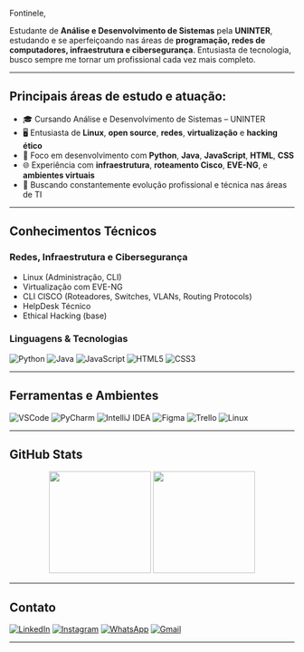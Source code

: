 Fontinele,

Estudante de **Análise e Desenvolvimento de Sistemas** pela **UNINTER**, estudando e se aperfeiçoando nas áreas de **programação, redes de computadores, infraestrutura e cibersegurança**. Entusiasta de tecnologia, busco sempre me tornar um profissional cada vez mais completo.

---

## Principais áreas de estudo e atuação:

- 🎓 Cursando Análise e Desenvolvimento de Sistemas – UNINTER  
- 🖥️ Entusiasta de **Linux**, **open source**, **redes**, **virtualização** e **hacking ético**  
- 🔧 Foco em desenvolvimento com **Python**, **Java**, **JavaScript**, **HTML**, **CSS**  
- 🌐 Experiência com **infraestrutura**, **roteamento Cisco**, **EVE-NG**, e **ambientes virtuais**
- 🚀 Buscando constantemente evolução profissional e técnica nas áreas de TI

---

## Conhecimentos Técnicos

### Redes, Infraestrutura e Cibersegurança

- Linux (Administração, CLI)
- Virtualização com EVE-NG
- CLI CISCO (Roteadores, Switches, VLANs, Routing Protocols)
- HelpDesk Técnico
- Ethical Hacking (base)

### Linguagens & Tecnologias

![Python](https://img.shields.io/badge/-Python-3776AB?style=flat&logo=python&logoColor=white)
![Java](https://img.shields.io/badge/-Java-007396?style=flat&logo=java&logoColor=white)
![JavaScript](https://img.shields.io/badge/-JavaScript-F7DF1E?style=flat&logo=javascript&logoColor=black)
![HTML5](https://img.shields.io/badge/-HTML5-E34F26?style=flat&logo=html5&logoColor=white)
![CSS3](https://img.shields.io/badge/-CSS3-1572B6?style=flat&logo=css3&logoColor=white)

---

## Ferramentas e Ambientes

![VSCode](https://img.shields.io/badge/-VSCode-007ACC?style=flat&logo=visual-studio-code&logoColor=white)
![PyCharm](https://img.shields.io/badge/-PyCharm-000000?style=flat&logo=pycharm&logoColor=white)
![IntelliJ IDEA](https://img.shields.io/badge/-IntelliJ%20IDEA-000000?style=flat&logo=intellij-idea&logoColor=white)
![Figma](https://img.shields.io/badge/-Figma-F24E1E?style=flat&logo=figma&logoColor=white)
![Trello](https://img.shields.io/badge/-Trello-0052CC?style=flat&logo=trello&logoColor=white)
![Linux](https://img.shields.io/badge/-Linux-FCC624?style=flat&logo=linux&logoColor=black)

---

## GitHub Stats

<p align="center">
  <img src="https://github-readme-stats.vercel.app/api?username=fontinelefc&show_icons=true&theme=radical" height="180" />
  <img src="https://github-readme-stats.vercel.app/api/top-langs/?username=fontinelefc&layout=compact&theme=radical" height="180" />
</p>

---

## Contato

[![LinkedIn](https://img.shields.io/badge/-LinkedIn-0077B5?style=flat&logo=linkedin&logoColor=white)](https://www.linkedin.com/in/filipe-fontinele-55b27b275)
[![Instagram](https://img.shields.io/badge/-Instagram-E4405F?style=flat&logo=instagram&logoColor=white)](https://www.instagram.com/fcfontinele)
[![WhatsApp](https://img.shields.io/badge/-WhatsApp-25D366?style=flat&logo=whatsapp&logoColor=white)](https://wa.me/5586995846874)
[![Gmail](https://img.shields.io/badge/-Gmail-D14836?style=flat&logo=gmail&logoColor=white)](mailto:filipe2cerqueira@gmail.com)

---

<!--
**fontinelefc/fontinelefc** is a ✨ _special_ ✨ repository because its `README.md` (this file) appears on your GitHub profile.

Here are some ideas to get you started:

- 🔭 I’m currently working on ...
- 🌱 I’m currently learning ...
- 👯 I’m looking to collaborate on ...
- 🤔 I’m looking for help with ...
- 💬 Ask me about ...
- 📫 How to reach me: ...
- 😄 Pronouns: ...
- ⚡ Fun fact: ...
-->
